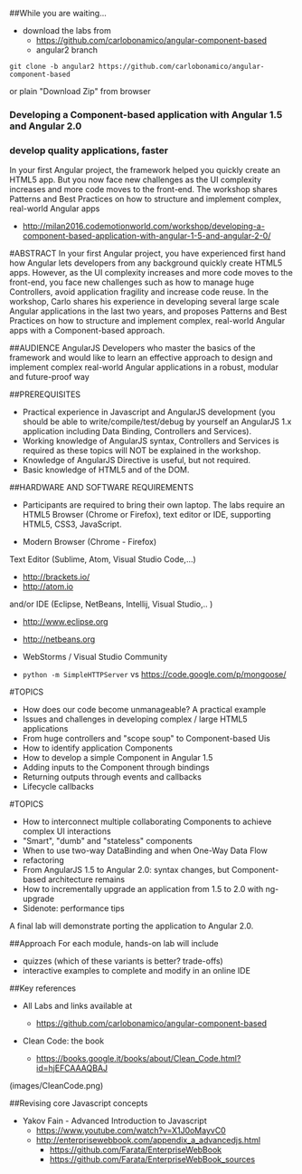 ##While you are waiting...

* download the labs from
  * https://github.com/carlobonamico/angular-component-based
  * angular2 branch
```
git clone -b angular2 https://github.com/carlobonamico/angular-component-based
```

or plain "Download Zip" from browser



### Developing a Component-based application with Angular 1.5 and Angular 2.0
### develop quality applications, faster
In your first Angular project, the framework helped you quickly create an HTML5 app. But you now face new challenges as the UI complexity increases and more code moves to the front-end. The workshop shares Patterns and Best Practices on how to structure and implement complex, real-world Angular apps

* http://milan2016.codemotionworld.com/workshop/developing-a-component-based-application-with-angular-1-5-and-angular-2-0/



#ABSTRACT
In your first Angular project, you have experienced first hand how Angular lets developers from any background quickly create HTML5 apps. 
However, as the UI complexity increases and more code moves to the front-end, you face new challenges such as how to manage huge 
Controllers, avoid application fragility and increase code reuse. In the workshop, Carlo shares his experience in developing 
several large scale Angular applications in the last two years, and proposes Patterns and Best Practices on how to structure 
and implement complex, real-world Angular apps with a Component-based approach.




##AUDIENCE
AngularJS Developers who master the basics of the framework and would like to learn an effective approach to design and implement complex real-world Angular applications in a robust, modular and future-proof way




##PREREQUISITES
* Practical experience in Javascript and AngularJS development (you should be able to write/compile/test/debug by yourself an AngularJS 1.x application including Data Binding, Controllers and Services).
* Working knowledge of AngularJS syntax, Controllers and Services is required as these topics will NOT be explained in the workshop.
*  Knowledge of AngularJS Directive is useful, but not required.
* Basic knowledge of HTML5 and of the DOM.



##HARDWARE AND SOFTWARE REQUIREMENTS
* Participants are required to bring their own laptop. The labs require an HTML5 Browser (Chrome or Firefox), text editor or IDE, supporting HTML5, CSS3, JavaScript.

* Modern Browser (Chrome - Firefox)

Text Editor (Sublime, Atom, Visual Studio Code,...) 
* http://brackets.io/
* http://atom.io

and/or IDE (Eclipse,  NetBeans, Intellij, Visual Studio,.. )
* http://www.eclipse.org
* http://netbeans.org
* WebStorms / Visual Studio Community

* ``python -m SimpleHTTPServer`` vs https://code.google.com/p/mongoose/



#TOPICS
* How does our code become unmanageable? A practical example
* Issues and challenges in developing complex / large HTML5 applications
* From huge controllers and "scope soup" to Component-based Uis
* How to identify application Components
* How to develop a simple Component in Angular 1.5
* Adding inputs to the Component through bindings
* Returning outputs through events and callbacks
* Lifecycle callbacks



#TOPICS 
* How to interconnect multiple collaborating Components to achieve complex UI interactions
* "Smart", "dumb" and "stateless" components
* When to use two-way DataBinding and when One-Way Data Flow
* refactoring
* From AngularJS 1.5 to Angular 2.0: syntax changes, but Component-based architecture remains
* How to incrementally upgrade an application from 1.5 to 2.0 with ng-upgrade
* Sidenote: performance tips

A final lab will demonstrate porting the application to Angular 2.0.



##Approach
For each module, hands-on lab will include
- quizzes (which of these variants is better? trade-offs)
- interactive examples to complete and modify in an online IDE



##Key references
* All Labs and links available at
  * https://github.com/carlobonamico/angular-component-based
  
* Clean Code: the book
  * https://books.google.it/books/about/Clean_Code.html?id=hjEFCAAAQBAJ
  
(images/CleanCode.png)



##Revising core Javascript concepts
* Yakov Fain - Advanced Introduction to Javascript
  * https://www.youtube.com/watch?v=X1J0oMayvC0
  * http://enterprisewebbook.com/appendix_a_advancedjs.html
    * https://github.com/Farata/EnterpriseWebBook
    * https://github.com/Farata/EnterpriseWebBook_sources



